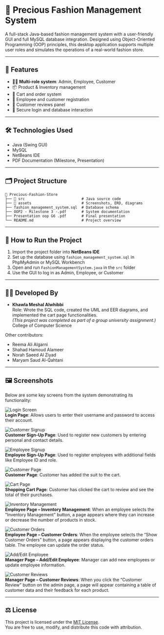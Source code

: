 # 👗 Precious Fashion Management System

A full-stack Java-based fashion management system with a user-friendly GUI and full MySQL database integration. Designed using Object-Oriented Programming (OOP) principles, this desktop application supports multiple user roles and simulates the operations of a real-world fashion store.

---

## 🌟 Features

- 👩‍💼 **Multi-role system**: Admin, Employee, Customer
- 📦 Product & Inventory management
- 🛒 Cart and order system
- 📝 Employee and customer registration
- 💬 Customer reviews panel
- 🔐 Secure login and database interaction

---

## 🛠 Technologies Used

- Java (Swing GUI)
- MySQL
- NetBeans IDE
- PDF Documentation (Milestone, Presentation)

---

## 🗂 Project Structure

```
📁 Precious-Fashion-Store
├── 📂 src                          # Java source code
├── 📂 assets                       # Screenshots, ERD, diagrams
├── fashion_management_system.sql  # Database schema
├── OOP2 - Milestone 3 -.pdf       # System documentation
├── Presentation oop G6 .pdf       # Final presentation
└── README.md                      # Project overview
```

---

## 🚀 How to Run the Project

1. Import the project folder into **NetBeans IDE**
2. Set up the database using `fashion_management_system.sql` in PhpMyAdmin or MySQL Workbench
3. Open and run `FashionManagementSystem.java` in the `src` folder
4. Use the GUI to log in as Admin, Employee, or Customer

---

## 👩‍💻 Developed By

- **Khawla Meshal Alwhibbi**  
  Role: Wrote the SQL code, created the UML and EER diagrams, and implemented the cart page functionalities.  
  *(This project was completed as part of a group university assignment.)*  
  College of Computer Science

Other contributors:
- Reema Ali Algarni  
- Shahad Hamoud Alameer  
- Norah Saeed Al Ziyad  
- Maryam Saud Al-Qahtani

---
## 🖼 Screenshots

Below are some key screens from the system demonstrating its functionality:

![Login Screen]([assets/login.png](https://github.com/khawla-codes/Precious-Fashion-Management-System/blob/2465caf03172b7b03253a81d38b0886c0def5ae6/login.png))  
**Login Page**: Allows users to enter their username and password to access their account.

![Customer Signup](assets/customer_signup.png)  
**Customer Sign-Up Page**: Used to register new customers by entering personal and contact details.

![Employee Signup](assets/employee_signup.png)  
**Employee Sign-Up Page**: Used to register employees with additional fields like Employee ID and role.

![Customer Page](assets/customer_page.png)  
**Customer Page**: Customer has added the suit to the cart.

![Cart Page](assets/cart.png)  
**Shopping Cart Page**: Customer has clicked the cart to review and see the total of their purchases.

![Inventory Management](assets/inventory.png)  
**Employee Page – Inventory Management**: When an employee selects the "Inventory Management" button, a page appears where they can increase or decrease the number of products in stock.

![Customer Orders](assets/orders.png)  
**Employee Page – Customer Orders**: When the employee selects the “Show Customer Orders” button, a page appears displaying the customer orders table. The employee can update the order status.

![Add/Edit Employee](assets/manager_add_edit.png)  
**Manager Page – Add/Edit Employee**: Manager can add new employees or update employee information.

![Customer Reviews](assets/reviews.png)  
**Manager Page – Customer Reviews**: When you click the “Customer Review” button on the admin page, a page will appear containing a table of customer data and their feedback for each product.

---

## ⚖️ License

This project is licensed under the [MIT License](LICENSE).  
You are free to use, modify, and distribute this code with attribution.

